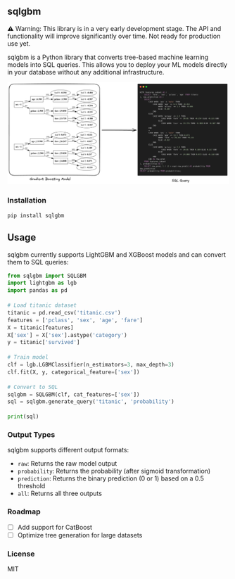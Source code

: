 ## sqlgbm

⚠️ Warning: This library is in a very early development stage. The API and functionality will improve significantly over time. Not ready for production use yet.

sqlgbm is a Python library that converts tree-based machine learning models into SQL queries.
This allows you to deploy your ML models directly in your database without any additional infrastructure.

![sqlgbm in action](assets/image.png)

### Installation
```bash
pip install sqlgbm
```

## Usage

sqlgbm currently supports LightGBM and XGBoost models and can convert them to SQL queries:

```python
from sqlgbm import SQLGBM
import lightgbm as lgb
import pandas as pd

# Load titanic dataset
titanic = pd.read_csv('titanic.csv')
features = ['pclass', 'sex', 'age', 'fare']
X = titanic[features]
X['sex'] = X['sex'].astype('category')
y = titanic['survived']

# Train model
clf = lgb.LGBMClassifier(n_estimators=3, max_depth=3)
clf.fit(X, y, categorical_feature=['sex'])

# Convert to SQL
sqlgbm = SQLGBM(clf, cat_features=['sex'])
sql = sqlgbm.generate_query('titanic', 'probability')

print(sql)
```

### Output Types

sqlgbm supports different output formats:

- `raw`: Returns the raw model output
- `probability`: Returns the probability (after sigmoid transformation)
- `prediction`: Returns the binary prediction (0 or 1) based on a 0.5 threshold
- `all`: Returns all three outputs

### Roadmap

- [ ] Add support for CatBoost
- [ ] Optimize tree generation for large datasets

### License

MIT
